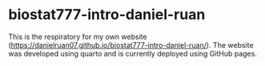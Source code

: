 # biostat777-intro-daniel-ruan
This is the respiratory for my own website (https://danielruan07.github.io/biostat777-intro-daniel-ruan/). The website was developed using quarto and is currently deployed using GitHub pages.
